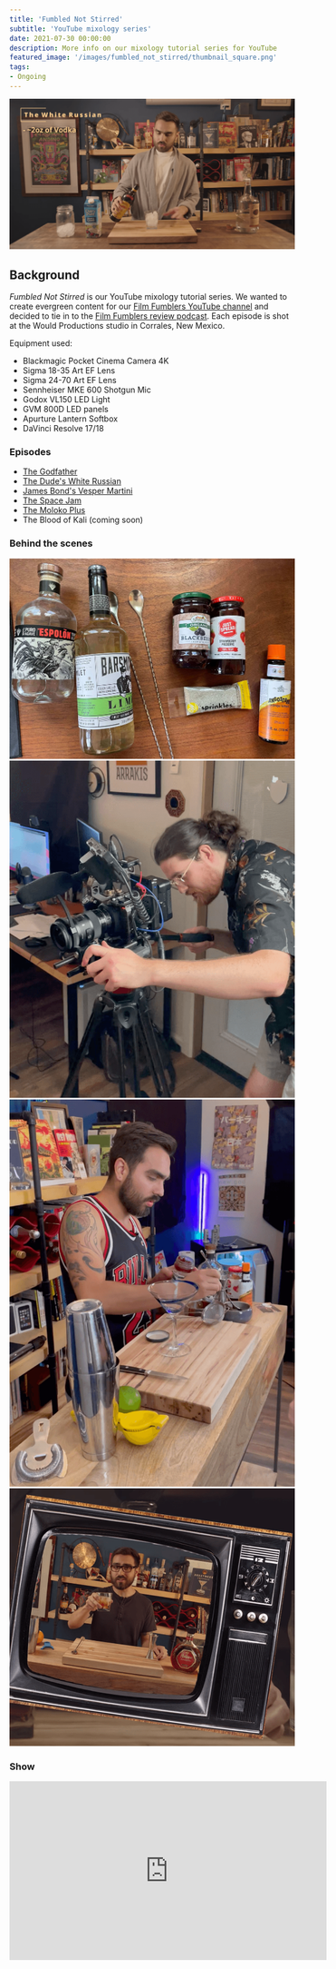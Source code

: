 ```yaml
---
title: 'Fumbled Not Stirred'
subtitle: 'YouTube mixology series'
date: 2021-07-30 00:00:00
description: More info on our mixology tutorial series for YouTube
featured_image: '/images/fumbled_not_stirred/thumbnail_square.png'
tags:
- Ongoing
---
```


![](/images/fumbled_not_stirred/thumbnail.png)

## Background

_Fumbled Not Stirred_ is our YouTube mixology tutorial series. We wanted to create evergreen content for our [Film Fumblers YouTube channel](https://www.youtube.com/channel/UCawu2pOm_jmtAss4dN7z2KQ) and decided to tie in to the [Film Fumblers review podcast](https://filmfumblers.com). Each episode is shot at the Would Productions studio in Corrales, New Mexico.

Equipment used:

* Blackmagic Pocket Cinema Camera 4K
* Sigma 18-35 Art EF Lens
* Sigma 24-70 Art EF Lens
* Sennheiser MKE 600 Shotgun Mic
* Godox VL150 LED Light
* GVM 800D LED panels
* Apurture Lantern Softbox
* DaVinci Resolve 17/18

### Episodes

* [The Godfather](https://www.youtube.com/watch?v=HIO1DdVT7qM)
* [The Dude's White Russian](https://www.youtube.com/watch?v=eKjRv1kwGAI)
* [James Bond's Vesper Martini](https://www.youtube.com/watch?v=ERjMg-O75ms)
* [The Space Jam](https://www.youtube.com/watch?v=BuMBY_9EupE)
* [The Moloko Plus](https://www.youtube.com/watch?v=-SG5uNdHzbs)
* The Blood of Kali (coming soon)

### Behind the scenes

<div class="gallery" data-columns="2">
	<img src="/images/fumbled_not_stirred/behind_1.jpg">
	<img src="/images/fumbled_not_stirred/behind_2.png">
	<img src="/images/fumbled_not_stirred/behind_3.png">
	<img src="/images/fumbled_not_stirred/behind_4.png">
</div>

### Show

<iframe width="560" height="315" src="https://www.youtube.com/embed/BuMBY_9EupE" title="YouTube video player" frameborder="0" allow="accelerometer; autoplay; clipboard-write; encrypted-media; gyroscope; picture-in-picture" allowfullscreen></iframe>